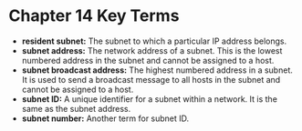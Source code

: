 # Chapter 14 Key Terms

*   **resident subnet:** The subnet to which a particular IP address belongs.
*   **subnet address:** The network address of a subnet. This is the lowest numbered address in the subnet and cannot be assigned to a host.
*   **subnet broadcast address:** The highest numbered address in a subnet. It is used to send a broadcast message to all hosts in the subnet and cannot be assigned to a host.
*   **subnet ID:**  A unique identifier for a subnet within a network. It is the same as the subnet address.
*   **subnet number:** Another term for subnet ID.